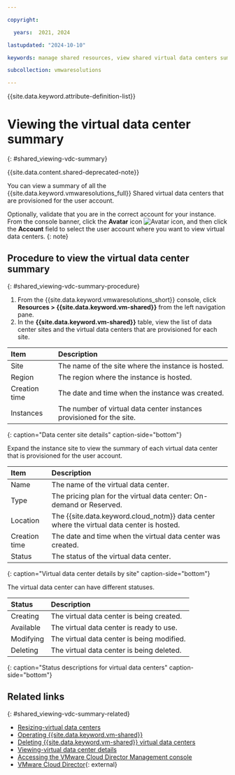 ```yaml
---

copyright:

  years:  2021, 2024

lastupdated: "2024-10-10"

keywords: manage shared resources, view shared virtual data centers summary

subcollection: vmwaresolutions

---
```


{{site.data.keyword.attribute-definition-list}}

# Viewing the virtual data center summary
{: #shared_viewing-vdc-summary}

{{site.data.content.shared-deprecated-note}}

You can view a summary of all the {{site.data.keyword.vmwaresolutions_full}} Shared virtual data centers that are provisioned for the user account.

Optionally, validate that you are in the correct account for your instance. From the console banner, click the **Avatar** icon ![Avatar icon](../../icons/i-avatar-icon.svg "Avatar"), and then click the **Account** field to select the user account where you want to view virtual data centers.
{: note}

## Procedure to view the virtual data center summary
{: #shared_viewing-vdc-summary-procedure}

1. From the {{site.data.keyword.vmwaresolutions_short}} console, click **Resources > {{site.data.keyword.vm-shared}}** from the left navigation pane.
2. In the **{{site.data.keyword.vm-shared}}** table, view the list of data center sites and the virtual data centers that are provisioned for each site.

| Item | Description |
|:---- |:----------- |
| Site | The name of the site where the instance is hosted. |
| Region | The region where the instance is hosted. |
| Creation time | The date and time when the instance was created. |
| Instances | The number of virtual data center instances provisioned for the site. |
{: caption="Data center site details" caption-side="bottom"}

Expand the instance site to view the summary of each virtual data center that is provisioned for the user account.

| Item | Description |
|:---- |:----------- |
| Name | The name of the virtual data center. |
| Type | The pricing plan for the virtual data center: On-demand or Reserved. |
| Location | The {{site.data.keyword.cloud_notm}} data center where the virtual data center is hosted. |
| Creation time | The date and time when the virtual data center was created. |
| Status | The status of the virtual data center. |
{: caption="Virtual data center details by site" caption-side="bottom"}

The virtual data center can have different statuses.

| Status | Description |
|:------ |:----------- |
| Creating | The virtual data center is being created. |
| Available | The virtual data center is ready to use. |
| Modifying | The virtual data center is being modified. |
| Deleting | The virtual data center is being deleted. |
{: caption="Status descriptions for virtual data centers" caption-side="bottom"}

## Related links
{: #shared_viewing-vdc-summary-related}

* [Resizing-virtual data centers](/docs/vmwaresolutions?topic=vmwaresolutions-shared_resize)
* [Operating {{site.data.keyword.vm-shared}}](/docs/vmwaresolutions?topic=vmwaresolutions-shared_vcd-ops-guide)
* [Deleting {{site.data.keyword.vm-shared}} virtual data centers](/docs/vmwaresolutions?topic=vmwaresolutions-shared_deletinginstance)
* [Viewing-virtual data center details](/docs/vmwaresolutions?topic=vmwaresolutions-shared_viewing-vdc-details)
* [Accessing the VMware Cloud Director Management console](/docs/vmwaresolutions?topic=vmwaresolutions-shared_accessing-vcd-console)
* [VMware Cloud Director](https://www.vmware.com/products/cloud-infrastructure/cloud-director){: external}
